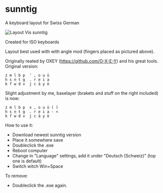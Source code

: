 # sunntig
A keyboard layout for Swiss German

![Layout Vis sunntig](https://user-images.githubusercontent.com/65241975/209694146-ef9330d8-5edf-4b08-860a-b263d3f93f95.png)

Created for ISO keyboards

Layout best used with with angle mod (fingers placed as pictured above). 

Originally reated by OXEY (https://github.com/O-X-E-Y) and his great tools. Original version:
```
z m l b p  ' , o u ü 
h s n t g  . r e i a 
k f w d v  j c ä y ö 
```

Slight adjustment by me, baselayer (brakets and stuff on the right included) is now:
```
z m l b p  x , o u ü ( )
h s n t g  . r e i a - <
k f w d v  j c ä y ö
```

How to use it:
- Download newest sunntig version
- Place it somewhere save
- Doubleclick the .exe
- Reboot computer
- Change in "Language" settings, add it under "Deutsch (Schweiz)" (top one is default)
- Switch witch Win+Space

To remove:
- Doubleclick the .exe again.
